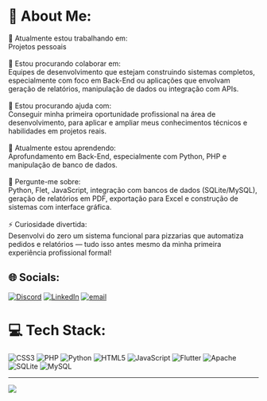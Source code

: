 # 💫 About Me:
🔭 Atualmente estou trabalhando em:<br>Projetos pessoais<br><br>👯 Estou procurando colaborar em:<br>Equipes de desenvolvimento que estejam construindo sistemas completos, especialmente com foco em Back-End ou aplicações que envolvam geração de relatórios, manipulação de dados ou integração com APIs.<br><br>🤝 Estou procurando ajuda com:<br>Conseguir minha primeira oportunidade profissional na área de desenvolvimento, para aplicar e ampliar meus conhecimentos técnicos e habilidades em projetos reais.<br><br>🌱 Atualmente estou aprendendo:<br>Aprofundamento em Back-End, especialmente com Python, PHP e manipulação de banco de dados.<br><br>💬 Pergunte-me sobre:<br>Python, Flet, JavaScript, integração com bancos de dados (SQLite/MySQL), geração de relatórios em PDF, exportação para Excel e construção de sistemas com interface gráfica.<br><br>⚡ Curiosidade divertida:<br>Desenvolvi do zero um sistema funcional para pizzarias que automatiza pedidos e relatórios — tudo isso antes mesmo da minha primeira experiência profissional formal!


## 🌐 Socials:
[![Discord](https://img.shields.io/badge/Discord-%237289DA.svg?logo=discord&logoColor=white)](https://discord.gg/412451231114723332) [![LinkedIn](https://img.shields.io/badge/LinkedIn-%230077B5.svg?logo=linkedin&logoColor=white)](https://linkedin.com/in/carlos-henrique-k-8b344b330) [![email](https://img.shields.io/badge/Email-D14836?logo=gmail&logoColor=white)](mailto:carloshenriquealvarenga36@gmail.com) 

# 💻 Tech Stack:
![CSS3](https://img.shields.io/badge/css3-%231572B6.svg?style=for-the-badge&logo=css3&logoColor=white) ![PHP](https://img.shields.io/badge/php-%23777BB4.svg?style=for-the-badge&logo=php&logoColor=white) ![Python](https://img.shields.io/badge/python-3670A0?style=for-the-badge&logo=python&logoColor=ffdd54) ![HTML5](https://img.shields.io/badge/html5-%23E34F26.svg?style=for-the-badge&logo=html5&logoColor=white) ![JavaScript](https://img.shields.io/badge/javascript-%23323330.svg?style=for-the-badge&logo=javascript&logoColor=%23F7DF1E) ![Flutter](https://img.shields.io/badge/Flutter-%2302569B.svg?style=for-the-badge&logo=Flutter&logoColor=white) ![Apache](https://img.shields.io/badge/apache-%23D42029.svg?style=for-the-badge&logo=apache&logoColor=white) ![SQLite](https://img.shields.io/badge/sqlite-%2307405e.svg?style=for-the-badge&logo=sqlite&logoColor=white) ![MySQL](https://img.shields.io/badge/mysql-4479A1.svg?style=for-the-badge&logo=mysql&logoColor=white)

---
[![](https://visitcount.itsvg.in/api?id=77carlos71&icon=0&color=12)](https://visitcount.itsvg.in)

<!-- Proudly created with GPRM ( https://gprm.itsvg.in ) -->
